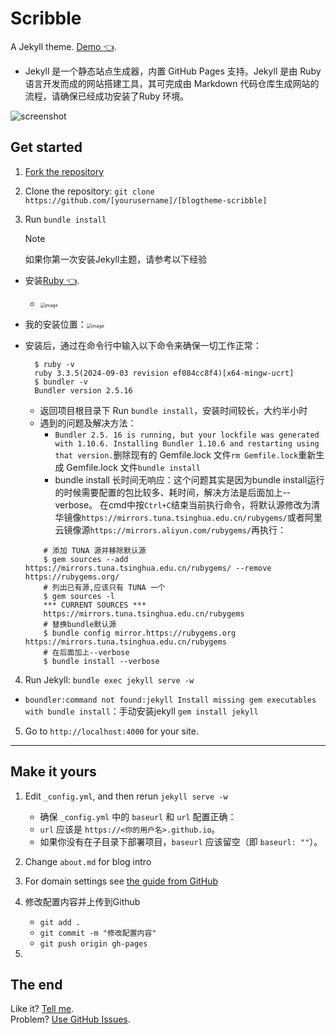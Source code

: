 # Scribble

A Jekyll theme. [Demo :point_left:](http://scribble.muan.co/posts/scribble-the-jekyll-theme). 

  - Jekyll 是一个静态站点生成器，内置 GitHub Pages 支持。Jekyll 是由 Ruby 语言开发而成的网站搭建工具，其可完成由 Markdown 代码仓库生成网站的流程，请确保已经成功安装了Ruby 环境。

![screenshot](https://cloud.githubusercontent.com/assets/1153134/23830104/6d4665e0-06b7-11e7-8805-57e73c346459.png)

## Get started

1. [Fork the repository](https://github.com/liumy-lay/blogtheme-scribble/fork)

2. Clone the repository: `git clone https://github.com/[yourusername]/[blogtheme-scribble]`

3. Run `bundle install`  

   > [!NOTE]
   >
   > 如果你第一次安装Jekyll主题，请参考以下经验

- 安装[Ruby :point_left:](https://rubyinstaller.org/downloads/).
    - <img src="https://github.com/user-attachments/assets/39a5d638-38fb-48b2-9d4b-feccbf7507c4" alt="image" style="zoom:50%;" />
- 我的安装位置：<img src="https://github.com/user-attachments/assets/2ac7e973-d168-409b-8c31-32d6364e7c1e" alt="image" style="zoom:50%;" />

- 安装后，通过在命令行中输入以下命令来确保一切工作正常：

  ```
    $ ruby -v
    ruby 3.3.5(2024-09-03 revision ef084cc8f4)[x64-mingw-ucrt]
    $ bundler -v
    Bundler version 2.5.16
  ```
  - 返回项目根目录下 Run `bundle install`，安装时间较长，大约半小时
  - 遇到的问题及解决方法：
    - ``Bundler 2.5. 16 is running, but your lockfile was generated with 1.10.6. Installing Bundler 1.10.6 and restarting using that version.``删除现有的 Gemfile.lock 文件``rm Gemfile.lock``重新生成 Gemfile.lock 文件``bundle install``
    - bundle install 长时间无响应：这个问题其实是因为bundle install运行的时候需要配置的包比较多、耗时间，解决方法是后面加上--verbose。
    在cmd中按``Ctrl+C``结束当前执行命令，将默认源修改为清华镜像`https://mirrors.tuna.tsinghua.edu.cn/rubygems/`或者阿里云镜像源`https://mirrors.aliyun.com/rubygems/`再执行：
  ```
      # 添加 TUNA 源并移除默认源
      $ gem sources --add https://mirrors.tuna.tsinghua.edu.cn/rubygems/ --remove https://rubygems.org/
      # 列出已有源,应该只有 TUNA 一个
      $ gem sources -l
      *** CURRENT SOURCES ***
      https://mirrors.tuna.tsinghua.edu.cn/rubygems
      # 替换bundle默认源
      $ bundle config mirror.https://rubygems.org https://mirrors.tuna.tsinghua.edu.cn/rubygems
      # 在后面加上--verbose
      $ bundle install --verbose
  ```

4. Run Jekyll: `bundle exec jekyll serve -w`

- `boundler:command not found:jekyll Install missing gem executables with bundle install`：手动安装jekyll `gem install jekyll`

5. Go to `http://localhost:4000` for your site.

---

## Make it yours

1. Edit `_config.yml`, and then rerun `jekyll serve -w`	
   -  确保 `_config.yml` 中的 `baseurl` 和 `url` 配置正确：
     - `url` 应该是 `https://<你的用户名>.github.io`。
     - 如果你没有在子目录下部署项目，`baseurl` 应该留空（即 `baseurl: ""`）。

2. Change `about.md` for blog intro

3. For domain settings see [the guide from GitHub](https://help.github.com/articles/setting-up-a-custom-domain-with-pages)
4. 修改配置内容并上传到Github
   - `git add .`
   - `git commit -m "修改配置内容"`
   - `git push origin gh-pages`
5. 

## The end

Like it? [Tell me](http://twitter.com/muanchiou).<br/>
Problem? [Use GitHub Issues](https://github.com/muan/scribble).
